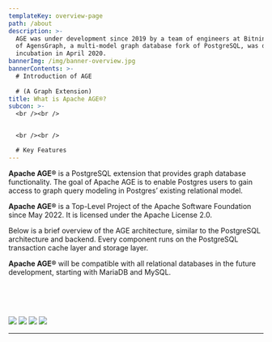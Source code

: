 ```yaml
---
templateKey: overview-page
path: /about
description: >-
  AGE was under development since 2019 by a team of engineers at Bitnine Global Inc. The project, originally born out
  of AgensGraph, a multi-model graph database fork of PostgreSQL, was donated to the Apache Software Foundation and entered
  incubation in April 2020.
bannerImg: /img/banner-overview.jpg
bannerContents: >-
  # Introduction of AGE
  
  # (A Graph Extension)
title: What is Apache AGE®?
subcon: >-
  <br /><br />


  <br /><br />

  # Key Features
---
```


**Apache AGE®** is a PostgreSQL extension that provides graph database functionality. The goal of Apache AGE is to enable Postgres users to gain access to graph query modeling in Postgres’ existing relational model.

**Apache AGE®** is a Top-Level Project of the Apache Software Foundation since May 2022. It is licensed under the Apache License 2.0.

Below is a brief overview of the AGE architecture, similar to the PostgreSQL architecture and backend. Every component runs on the PostgreSQL transaction cache layer and storage layer.

**Apache AGE®** will be compatible with all relational databases in the future development, starting with MariaDB and MySQL.

<br /><br /><br />

<div class="Databases">

![](/img/logo-large-postgresql.jpg)
![](/img/logo-large-mariadb.jpg)
![](/img/icon-Large-mysql.jpg)
![](/img/to-be-continued...png)

</div>

---

<br />
